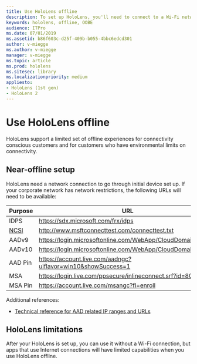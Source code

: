 ```yaml
---
title: Use HoloLens offline
description: To set up HoloLens, you'll need to connect to a Wi-Fi network
keywords: hololens, offline, OOBE
audience: ITPro
ms.date: 07/01/2019
ms.assetid: b86f603c-d25f-409b-b055-4bbc6edcd301
author: v-miegge
ms.author: v-miegge
manager: v-miegge
ms.topic: article
ms.prod: hololens
ms.sitesec: library
ms.localizationpriority: medium
appliesto:
- HoloLens (1st gen)
- HoloLens 2
---
```


# Use HoloLens offline

HoloLens support a limited set of offline experiences for connectivity conscious customers and for customers who have environmental limits on connectivity.

## Near-offline setup

HoloLens need a network connection to go through initial device set up.  If your corporate network has network restrictions, the following URLs will need to be available:

| Purpose | URL |
|------|------|
| IDPS | https://sdx.microsoft.com/frx/idps |
| [NCSI](https://docs.microsoft.com/windows/privacy/manage-connections-from-windows-operating-system-components-to-microsoft-services#bkmk-ncsi) |  http://www.msftconnecttest.com/connecttest.txt  |
| AADv9 | https://login.microsoftonline.com/WebApp/CloudDomainJoin/9 |
| AADv10 | https://login.microsoftonline.com/WebApp/CloudDomainJoin/10 |
| AAD Pin | https://account.live.com/aadngc?uiflavor=win10&showSuccess=1 |
| MSA | https://login.live.com/ppsecure/inlineconnect.srf?id=80600 |
| MSA Pin | https://account.live.com/msangc?fl=enroll |

Additional references:

- [Technical reference for AAD related IP ranges and URLs](https://docs.microsoft.com/office365/enterprise/urls-and-ip-address-ranges)

## HoloLens limitations

After your HoloLens is set up, you can use it without a Wi-Fi connection, but apps that use Internet connections will have limited capabilities when you use HoloLens offline.

